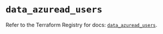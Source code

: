 # `data_azuread_users`

Refer to the Terraform Registry for docs: [`data_azuread_users`](https://registry.terraform.io/providers/hashicorp/azuread/3.5.0/docs/data-sources/users).

